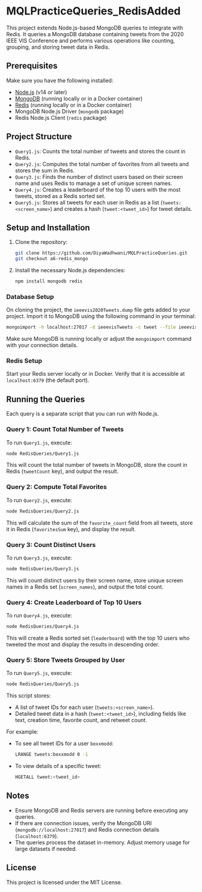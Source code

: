 # MQLPracticeQueries_RedisAdded

This project extends Node.js-based MongoDB queries to integrate with Redis. It queries a MongoDB database containing tweets from the 2020 IEEE VIS Conference and performs various operations like counting, grouping, and storing tweet data in Redis.

## Prerequisites

Make sure you have the following installed:

- [Node.js](https://nodejs.org/en/download/) (v14 or later)
- [MongoDB](https://www.mongodb.com/try/download/community) (running locally or in a Docker container)
- [Redis](https://redis.io/) (running locally or in a Docker container)
- MongoDB Node.js Driver (`mongodb` package)
- Redis Node.js Client (`redis` package)

## Project Structure

- `Query1.js`: Counts the total number of tweets and stores the count in Redis.
- `Query2.js`: Computes the total number of favorites from all tweets and stores the sum in Redis.
- `Query3.js`: Finds the number of distinct users based on their screen name and uses Redis to manage a set of unique screen names.
- `Query4.js`: Creates a leaderboard of the top 10 users with the most tweets, stored as a Redis sorted set.
- `Query5.js`: Stores all tweets for each user in Redis as a list (`tweets:<screen_name>`) and creates a hash (`tweet:<tweet_id>`) for tweet details.

## Setup and Installation

1. Clone the repository:

   ```sh
   git clone https://github.com/DiyaWadhwani/MQLPracticeQueries.git
   git checkout a6-redis_mongo
   ```

2. Install the necessary Node.js dependencies:

   ```sh
   npm install mongodb redis
   ```

### Database Setup

On cloning the project, the `ieeevis2020Tweets.dump` file gets added to your project.
Import it to MongoDB using the following command in your terminal:

```sh
mongoimport -h localhost:27017 -d ieeevisTweets -c tweet --file ieeevis2020Tweets.dump
```

Make sure MongoDB is running locally or adjust the `mongoimport` command with your connection details.

### Redis Setup

Start your Redis server locally or in Docker. Verify that it is accessible at `localhost:6379` (the default port).

## Running the Queries

Each query is a separate script that you can run with Node.js.

### Query 1: Count Total Number of Tweets

To run `Query1.js`, execute:

```sh
node RedisQueries/Query1.js
```

This will count the total number of tweets in MongoDB, store the count in Redis (`tweetCount` key), and output the result.

### Query 2: Compute Total Favorites

To run `Query2.js`, execute:

```sh
node RedisQueries/Query2.js
```

This will calculate the sum of the `favorite_count` field from all tweets, store it in Redis (`favoritesSum` key), and display the result.

### Query 3: Count Distinct Users

To run `Query3.js`, execute:

```sh
node RedisQueries/Query3.js
```

This will count distinct users by their screen name, store unique screen names in a Redis set (`screen_names`), and output the total count.

### Query 4: Create Leaderboard of Top 10 Users

To run `Query4.js`, execute:

```sh
node RedisQueries/Query4.js
```

This will create a Redis sorted set (`leaderboard`) with the top 10 users who tweeted the most and display the results in descending order.

### Query 5: Store Tweets Grouped by User

To run `Query5.js`, execute:

```sh
node RedisQueries/Query5.js
```

This script stores:
- A list of tweet IDs for each user (`tweets:<screen_name>`).
- Detailed tweet data in a hash (`tweet:<tweet_id>`), including fields like text, creation time, favorite count, and retweet count.

For example:
- To see all tweet IDs for a user `bexxmodd`:
  ```sh
  LRANGE tweets:bexxmodd 0 -1
  ```
- To view details of a specific tweet:
  ```sh
  HGETALL tweet:<tweet_id>
  ```

## Notes

- Ensure MongoDB and Redis servers are running before executing any queries.
- If there are connection issues, verify the MongoDB URI (`mongodb://localhost:27017`) and Redis connection details (`localhost:6379`).
- The queries process the dataset in-memory. Adjust memory usage for large datasets if needed.

## License

This project is licensed under the MIT License.